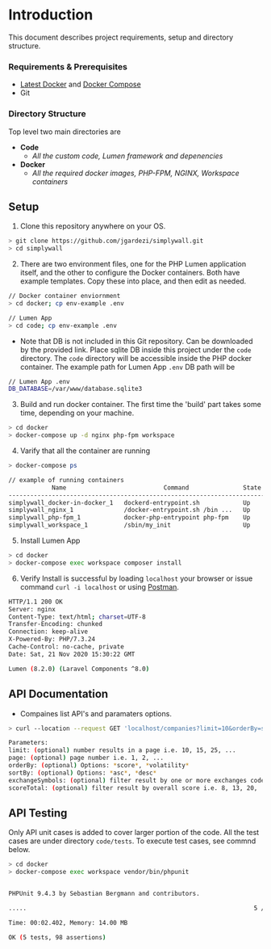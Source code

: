 # Introduction
 
 This document describes project requirements, setup and directory structure.
 
### Requirements & Prerequisites
 
  - [Latest Docker](https://www.docker.com/) and [Docker Compose](https://docs.docker.com/compose/install/)
  - Git
  
### Directory Structure

Top level two main directories are

- **Code** 
  - *All the custom code, Lumen framework and depenencies*
- **Docker** 
  - *All the required docker images, PHP-FPM, NGINX, Workspace containers*
  
## Setup

1. Clone this repository anywhere on your OS.

```bash
> git clone https://github.com/jgardezi/simplywall.git
> cd simplywall
```

2.  There are two environment files, one for the PHP Lumen application itself, and the other to configure the Docker containers. Both have example templates. Copy these into place, and then edit as needed.

```bash
// Docker container enviornment
> cd docker; cp env-example .env

// Lumen App
> cd code; cp env-example .env
```

- Note that DB is not included in this Git repository. Can be downloaded by the provided link. Place sqlite DB inside
this project under the `code` directory. The `code` directory will be accessible inside the PHP docker container. The
example path for Lumen App `.env` DB path will be

```bash
// Lumen App .env
DB_DATABASE=/var/www/database.sqlite3
```

3. Build and run docker container. The first time the 'build' part takes some time, depending on your machine.

```bash
> cd docker
> docker-compose up -d nginx php-fpm workspace
```

4. Varify that all the container are running 
```bash
> docker-compose ps

// example of running containers
            Name                           Command               State                        Ports
-------------------------------------------------------------------------------------------------------------------------
simplywall_docker-in-docker_1   dockerd-entrypoint.sh            Up      2375/tcp, 2376/tcp
simplywall_nginx_1              /docker-entrypoint.sh /bin ...   Up      0.0.0.0:443->443/tcp, 0.0.0.0:80->80/tcp, 81/tcp
simplywall_php-fpm_1            docker-php-entrypoint php-fpm    Up      9000/tcp
simplywall_workspace_1          /sbin/my_init                    Up      0.0.0.0:2222->22/tcp
```

5. Install Lumen App
```bash
> cd docker
> docker-compose exec workspace composer install
```

6. Verify Install is successful by loading `localhost` your browser or issue command `curl -i localhost` or using [Postman](https://www.postman.com/).

```bash
HTTP/1.1 200 OK
Server: nginx
Content-Type: text/html; charset=UTF-8
Transfer-Encoding: chunked
Connection: keep-alive
X-Powered-By: PHP/7.3.24
Cache-Control: no-cache, private
Date: Sat, 21 Nov 2020 15:30:22 GMT

Lumen (8.2.0) (Laravel Components ^8.0)
```

## API Documentation

- Compaines list API's and paramaters options.

```bash
> curl --location --request GET 'localhost/companies?limit=10&orderBy=score&sortBy=asc&exchangeSymbols=ASX,NYSE&scoreTotal=13&page=1'

Parameters:
limit: (optional) number results in a page i.e. 10, 15, 25, ...
page: (optional) page number i.e. 1, 2, ...
orderBy: (optional) Options: *score*, *volatility*
sortBy: (optional) Options: *asc*, *desc*
exchangeSymbols: (optional) filter result by one or more exchanges code by comma seperate i.e. ASX,NYSE
scoreTotal: (optional) filter result by overall score i.e. 8, 13, 20, ...
```

## API Testing

Only API unit cases is added to cover larger portion of the code. All the test cases are under directory `code/tests`. To execute test cases, see commnd below.

```bash
> cd docker
> docker-compose exec workspace vendor/bin/phpunit


PHPUnit 9.4.3 by Sebastian Bergmann and contributors.

.....                                                               5 / 5 (100%)

Time: 00:02.402, Memory: 14.00 MB

OK (5 tests, 98 assertions)
```